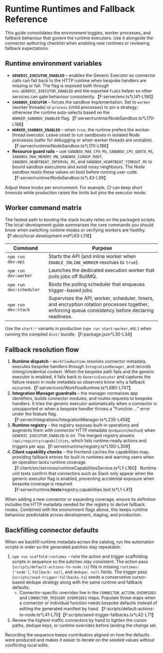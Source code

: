 # Runtime Runtimes and Fallback Reference

This guide consolidates the environment toggles, worker processes, and fallback behaviour that govern the runtime executors. Use it alongside the connector authoring checklist when enabling new runtimes or reviewing fallback expectations.

## Runtime environment variables

- **`GENERIC_EXECUTOR_ENABLED`** – enables the Generic Executor so connector calls can fall back to the HTTP runtime when bespoke handlers are missing or fail. The flag is exposed both through `env.GENERIC_EXECUTOR_ENABLED` and the exported `FLAGS` helper so other services can gate behaviour consistently.【F:server/env.ts†L141-L190】
- **`SANDBOX_EXECUTOR`** – forces the sandbox implementation. Set to `worker` (worker threads) or `process` (child processes) to pin a strategy; otherwise the runtime auto-selects based on the `WORKER_SANDBOX_ENABLED` flag.【F:server/runtime/NodeSandbox.ts†L170-L186】
- **`WORKER_SANDBOX_ENABLED`** – when `true`, the runtime prefers the worker-thread executor. Leave unset to run sandboxes in isolated Node processes (safer for debugging or when worker threads are unstable).【F:server/runtime/NodeSandbox.ts†L170-L186】
- **Resource guard rails** – use `SANDBOX_MAX_CPU_MS`, `SANDBOX_CPU_QUOTA_MS`, `SANDBOX_MAX_MEMORY_MB`, `SANDBOX_CGROUP_ROOT`, `SANDBOX_HEARTBEAT_INTERVAL_MS`, and `SANDBOX_HEARTBEAT_TIMEOUT_MS` to bound sandbox executions and avoid noisy neighbours. The Node sandbox reads these values on boot before running user code.【F:server/runtime/NodeSandbox.ts†L43-L99】

Adjust these knobs per environment. For example, CI can keep short timeouts while production raises the limits but pins the executor mode.

## Worker command matrix

The fastest path to booting the stack locally relies on the packaged scripts. The local-development guide summarises the core commands you should know when switching runtime modes or verifying workers are healthy.【F:docs/local-development.md†L63-L118】

| Command | Purpose |
| --- | --- |
| `npm run dev:api` | Starts the API (and inline worker when `ENABLE_INLINE_WORKER` resolves to `true`). |
| `npm run dev:worker` | Launches the dedicated execution worker that pulls jobs off BullMQ. |
| `npm run dev:scheduler` | Boots the polling scheduler that enqueues trigger-based jobs. |
| `npm run dev:stack` | Supervises the API, worker, scheduler, timers, and encryption rotation processes together, enforcing queue consistency before declaring readiness. |

Use the `start:*` variants in production (`npm run start:worker`, etc.) when running the compiled `dist/` bundle.【F:package.json†L30-L34】

## Fallback resolution flow

1. **Runtime dispatch** – `WorkflowRuntime` resolves connector metadata, executes bespoke handlers through `IntegrationManager`, and records timing/credential context. When the bespoke path fails and the generic executor is enabled, it falls back to `GenericExecutor` and captures the failure reason in node metadata so observers know why a fallback occurred.【F:server/core/WorkflowRuntime.ts†L680-L747】
2. **Integration Manager guardrails** – the manager normalises app identifiers, builds connector modules, and routes requests to bespoke handlers. It tries the generic executor automatically when a connector is unsupported or when a bespoke handler throws a "Function …" error under the feature flag.【F:server/integrations/IntegrationManager.ts†L235-L458】
3. **Runtime registry** – the registry exposes built-in operations and augments them with connector HTTP metadata (`endpoint`/`method`) when `GENERIC_EXECUTOR_ENABLED` is on. The merged registry powers `/api/registry/capabilities`, which lists runtime-ready actions and triggers per app.【F:server/runtime/registry.ts†L100-L309】
4. **Client capability checks** – the frontend caches the capabilities map, providing fallback entries for built-in runtimes and warning users when an operation lacks runtime coverage.【F:client/src/services/runtimeCapabilitiesService.ts†L1-L160】 Runtime unit tests confirm that connectors such as Slack only appear when the generic executor flag is enabled, preventing accidental exposure when bespoke coverage is required.【F:server/runtime/__tests__/registry.capabilities.test.ts†L1-L41】

When adding a new connector or expanding coverage, ensure its definition includes the HTTP metadata needed for the registry to derive fallback routes. Combined with the environment flags above, this keeps runtime behaviour predictable across development, staging, and production.

## Backfilling connector defaults

When we backfill runtime metadata across the catalog, run the automation scripts in order so the generated patches stay repeatable:

1. `npm run scaffold:runtimes` – runs the action and trigger scaffolding scripts in sequence so the patches stay consistent. The action pass (`scripts/default-actions-to-node.ts`) fills in missing `runtimes: ['node']`, `fallback: null`, and `dedupe: null` fields. The trigger pass (`scripts/seed-trigger-fallbacks.ts`) seeds a conservative cursor-based dedupe strategy along with the same runtime and fallback defaults.
   - Connector-specific overrides live in the `CONNECTOR_ACTION_OVERRIDES` and `CONNECTOR_TRIGGER_OVERRIDES` maps. Populate those maps when a connector or individual function needs bespoke defaults instead of editing the generated manifest by hand.【F:scripts/default-actions-to-node.ts†L41-L70】【F:scripts/seed-trigger-fallbacks.ts†L42-L71】
2. Review the highest-traffic connectors by hand to tighten the cursor paths, dedupe keys, or runtime overrides before landing the change set.

Recording the sequence keeps contributors aligned on how the defaults were produced and makes it easier to iterate on the seeded values without conflicting local edits.
